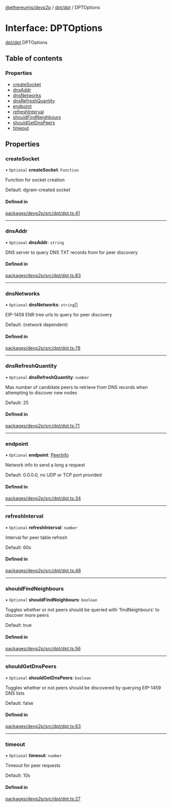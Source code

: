 [@ethereumjs/devp2p](../README.md) / [dpt/dpt](../modules/dpt_dpt.md) / DPTOptions

# Interface: DPTOptions

[dpt/dpt](../modules/dpt_dpt.md).DPTOptions

## Table of contents

### Properties

- [createSocket](dpt_dpt.dptoptions.md#createsocket)
- [dnsAddr](dpt_dpt.dptoptions.md#dnsaddr)
- [dnsNetworks](dpt_dpt.dptoptions.md#dnsnetworks)
- [dnsRefreshQuantity](dpt_dpt.dptoptions.md#dnsrefreshquantity)
- [endpoint](dpt_dpt.dptoptions.md#endpoint)
- [refreshInterval](dpt_dpt.dptoptions.md#refreshinterval)
- [shouldFindNeighbours](dpt_dpt.dptoptions.md#shouldfindneighbours)
- [shouldGetDnsPeers](dpt_dpt.dptoptions.md#shouldgetdnspeers)
- [timeout](dpt_dpt.dptoptions.md#timeout)

## Properties

### createSocket

• `Optional` **createSocket**: `Function`

Function for socket creation

Default: dgram-created socket

#### Defined in

[packages/devp2p/src/dpt/dpt.ts:41](https://github.com/ethereumjs/ethereumjs-monorepo/blob/master/packages/devp2p/src/dpt/dpt.ts#L41)

___

### dnsAddr

• `Optional` **dnsAddr**: `string`

DNS server to query DNS TXT records from for peer discovery

#### Defined in

[packages/devp2p/src/dpt/dpt.ts:83](https://github.com/ethereumjs/ethereumjs-monorepo/blob/master/packages/devp2p/src/dpt/dpt.ts#L83)

___

### dnsNetworks

• `Optional` **dnsNetworks**: `string`[]

EIP-1459 ENR tree urls to query for peer discovery

Default: (network dependent)

#### Defined in

[packages/devp2p/src/dpt/dpt.ts:78](https://github.com/ethereumjs/ethereumjs-monorepo/blob/master/packages/devp2p/src/dpt/dpt.ts#L78)

___

### dnsRefreshQuantity

• `Optional` **dnsRefreshQuantity**: `number`

Max number of candidate peers to retrieve from DNS records when
attempting to discover new nodes

Default: 25

#### Defined in

[packages/devp2p/src/dpt/dpt.ts:71](https://github.com/ethereumjs/ethereumjs-monorepo/blob/master/packages/devp2p/src/dpt/dpt.ts#L71)

___

### endpoint

• `Optional` **endpoint**: [PeerInfo](dpt_dpt.peerinfo.md)

Network info to send a long a request

Default: 0.0.0.0, no UDP or TCP port provided

#### Defined in

[packages/devp2p/src/dpt/dpt.ts:34](https://github.com/ethereumjs/ethereumjs-monorepo/blob/master/packages/devp2p/src/dpt/dpt.ts#L34)

___

### refreshInterval

• `Optional` **refreshInterval**: `number`

Interval for peer table refresh

Default: 60s

#### Defined in

[packages/devp2p/src/dpt/dpt.ts:48](https://github.com/ethereumjs/ethereumjs-monorepo/blob/master/packages/devp2p/src/dpt/dpt.ts#L48)

___

### shouldFindNeighbours

• `Optional` **shouldFindNeighbours**: `boolean`

Toggles whether or not peers should be queried with 'findNeighbours'
to discover more peers

Default: true

#### Defined in

[packages/devp2p/src/dpt/dpt.ts:56](https://github.com/ethereumjs/ethereumjs-monorepo/blob/master/packages/devp2p/src/dpt/dpt.ts#L56)

___

### shouldGetDnsPeers

• `Optional` **shouldGetDnsPeers**: `boolean`

Toggles whether or not peers should be discovered by querying EIP-1459 DNS lists

Default: false

#### Defined in

[packages/devp2p/src/dpt/dpt.ts:63](https://github.com/ethereumjs/ethereumjs-monorepo/blob/master/packages/devp2p/src/dpt/dpt.ts#L63)

___

### timeout

• `Optional` **timeout**: `number`

Timeout for peer requests

Default: 10s

#### Defined in

[packages/devp2p/src/dpt/dpt.ts:27](https://github.com/ethereumjs/ethereumjs-monorepo/blob/master/packages/devp2p/src/dpt/dpt.ts#L27)
